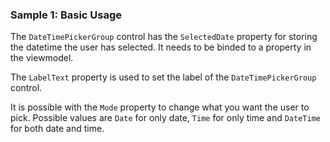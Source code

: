 ﻿### Sample 1: Basic Usage

The `DateTimePickerGroup` control has the `SelectedDate` property for storing the datetime the user has selected.
It needs to be binded to a property in the viewmodel.

The `LabelText` property is used to set the label of the `DateTimePickerGroup` control.

It is possible with the `Mode` property to change what you want the user to pick. 
Possible values are `Date` for only date, `Time` for only time and `DateTime` for both date and time.